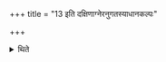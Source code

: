 +++
title = "13 इति दक्षिणाग्नेरनुगतस्याधानकल्पः"

+++

<details><summary>थिते</summary>

13. This is the procedure of establishing the Dakṣiṇa fire when it is extinguished.
</details>
